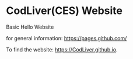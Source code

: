 # CodLiver(CES) Website
Basic Hello Website

for general information: https://pages.github.com/

To find the website: https://CodLiver.github.io.
